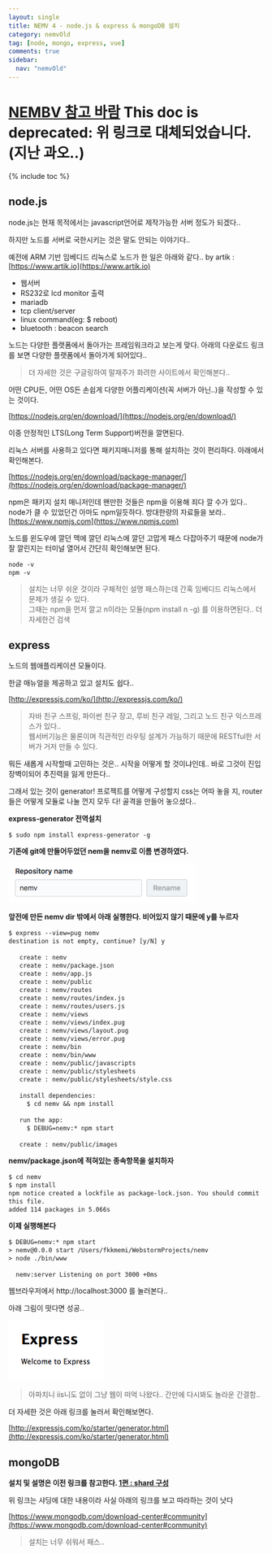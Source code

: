 ```yaml
---
layout: single
title: NEMV 4 - node.js & express & mongoDB 설치
category: nemvOld
tag: [node, mongo, express, vue]
comments: true
sidebar:
  nav: "nemvOld"
---
```


# [NEMBV 참고 바람](/categories/#nembv) This doc is deprecated: 위 링크로 대체되었습니다.(지난 과오..)

{% include toc %}

## node.js  

node.js는 현재 목적에서는 javascript언어로 제작가능한 서버 정도가 되겠다..

하지만 노드를 서버로 국한시키는 것은 말도 안되는 이야기다..

예전에 ARM 기반 임베디드 리눅스로 노드가 한 일은 아래와 같다.. by artik : [https://www.artik.io](https://www.artik.io)

- 웹서버
- RS232로 lcd monitor 출력
- mariadb 
- tcp client/server
- linux command(eg: $ reboot)
- bluetooth : beacon search

노드는 다양한 플랫폼에서 돌아가는 프레임워크라고 보는게 맞다. 아래의 다운로드 링크를 보면 다양한 플랫폼에서 돌아가게 되어있다..

> 더 자세한 것은 구글링하여 말재주가 화려한 사이트에서 확인해본다..  

어떤 CPU든, 어떤 OS든 손쉽게 다양한 어플리케이션(꼭 서버가 아닌..)을 작성할 수 있는 것이다.

[https://nodejs.org/en/download/](https://nodejs.org/en/download/)  

이중 안정적인 LTS(Long Term Support)버전을 깔면된다.  

리눅스 서버를 사용하고 있다면 패키지매니저를 통해 설치하는 것이 편리하다.  아래에서 확인해본다.

[https://nodejs.org/en/download/package-manager/](https://nodejs.org/en/download/package-manager/)

npm은 패키지 설치 매니저인데 왠만한 것들은 npm을 이용해 죄다 깔 수가 있다..
node가 클 수 있었던건 아마도 npm일듯하다. 방대한량의 자료들을 보라.. [https://www.npmjs.com](https://www.npmjs.com)

노드를 윈도우에 깔던 맥에 깔던 리눅스에 깔던 고맙게 패스 다잡아주기 때문에 node가 잘 깔린지는 터미널 열어서 간단히 확인해보면 된다.

```console
node -v
npm -v
```

> 설치는 너무 쉬운 것이라 구체적인 설명 패스하는데 간혹 임베디드 리눅스에서 문제가 생길 수 있다.   
그때는 npm을 먼저 깔고 n이라는 모듈(npm install n -g) 를 이용하면된다.. 더 자세한건 검색

## express

노드의 웹애플리케이션 모듈이다.

한글 매뉴얼을 제공하고 있고 설치도 쉽다..

[http://expressjs.com/ko/](http://expressjs.com/ko/)

> 자바 친구 스프링, 파이썬 친구 장고, 루비 친구 레일, 그리고 노드 친구 익스프레스가 있다..  
웹서버기능은 물론이며 직관적인 라우팅 설계가 가능하기 때문에 RESTful한 서버가 거저 만들 수 있다. 

뭐든 새롭게 시작할때 고민하는 것은..  시작을 어떻게 할 것이냐인데.. 바로 그것이 진입장벽이되어 추진력을 잃게 만든다..

그래서 있는 것이 generator! 프로젝트를 어떻게 구성할지 css는 어따 놓을 지, router들은 어떻게 모듈로 나눌 껀지 모두 다! 골격을 만들어 놓으셨다..

**express-generator 전역설치**

```text
$ sudo npm install express-generator -g
```

**기존에 git에 만들어두었던 nem을 nemv로 이름 변경하였다.**
 
![alt repo](/images/nemv/4.png)

**앞전에 만든 nemv dir 밖에서 아래 실행한다. 비어있지 않기 때문에 y를 누르자**

```text
$ express --view=pug nemv
destination is not empty, continue? [y/N] y

   create : nemv
   create : nemv/package.json
   create : nemv/app.js
   create : nemv/public
   create : nemv/routes
   create : nemv/routes/index.js
   create : nemv/routes/users.js
   create : nemv/views
   create : nemv/views/index.pug
   create : nemv/views/layout.pug
   create : nemv/views/error.pug
   create : nemv/bin
   create : nemv/bin/www
   create : nemv/public/javascripts
   create : nemv/public/stylesheets
   create : nemv/public/stylesheets/style.css

   install dependencies:
     $ cd nemv && npm install

   run the app:
     $ DEBUG=nemv:* npm start

   create : nemv/public/images
```

**nemv/package.json에 적혀있는 종속항목을 설치하자**

```text
$ cd nemv
$ npm install
npm notice created a lockfile as package-lock.json. You should commit this file.
added 114 packages in 5.066s
```

**이제 실행해본다**

```text
$ DEBUG=nemv:* npm start
> nemv@0.0.0 start /Users/fkkmemi/WebstormProjects/nemv
> node ./bin/www

  nemv:server Listening on port 3000 +0ms
```

웹브라우저에서 http://localhost:3000 를 눌러본다..

아래 그림이 떳다면 성공.. 

![alt hello world!](/images/nemv/5.png)

> 아파치니 iis니도 없이 그냥 웹이 떠억 나왔다.. 간만에 다시봐도 놀라운 간결함..

더 자세한 것은 아래 링크를 눌러서 확인해보면다.

[http://expressjs.com/ko/starter/generator.html](http://expressjs.com/ko/starter/generator.html)

## mongoDB

**설치 및 설명은 이전 링크를 참고한다. [1편 : shard 구성](/mongo-sharding-1/)**

위 링크는 샤딩에 대한 내용이라 사실 아래의 링크를 보고 따라하는 것이 낫다

[https://www.mongodb.com/download-center#community](https://www.mongodb.com/download-center#community)

> 설치는 너무 쉬워서 패스..
